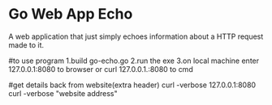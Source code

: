 # Go Web App Echo
A web application that just simply echoes information about a HTTP request made to it.

#to use program
1.build go-echo.go
2.run the exe
3.on local machine enter 
	127.0.0.1:8080 to browser
	or curl 127.0.0.1.:8080 to cmd

#get details back from website(extra header)
curl -verbose 127.0.0.1:8080
curl -verbose "website address"
